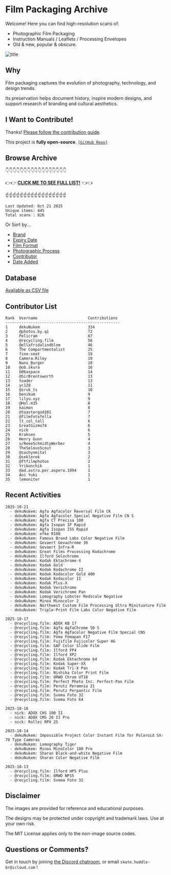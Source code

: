 # Film Packaging Archive

Welcome! Here you can find high-resolution scans of:

* Photographic Film Packaging
* Instruction Manuals / Leaflets / Processing Envelopes
* Old & new, popular & obscure.

![title](resources/title.jpg)

## Why

Film packaging captures the evolution of photography, technology, and design trends.

Its preservation helps document history, inspire modern designs, and support research of branding and cultural aesthetics.

## I Want to Contribute!

Thanks! [Please follow the contribution guide](contribution_guide.md).

This project is **fully open-source**. [`[GitHub Repo]`](https://github.com/dekuNukem/Film-Packaging)

## Browse Archive

👇👇👇👇👇👇👇👇👇👇👇👇👇👇👇👇👇

👉👉 [**CLICK ME TO SEE FULL LIST!**](./film_packaging/by_brand.md) 👈👈

☝️☝️☝️☝️☝️☝️☝️☝️☝️☝️☝️☝️☝️☝️☝️☝️☝️

```
Last Updated: Oct 21 2025
Unique items: 445
Total scans : 826
```

Or Sort by...

* [Brand](./film_packaging/by_brand.md)
* [Expiry Date](./film_packaging/by_expiry.md)
* [Film Format](./film_packaging/by_format.md)
* [Photographic Process](./film_packaging/by_process.md)
* [Contributor](./film_packaging/by_user.md)
* [Date Added](./film_packaging/by_recent.md)


## Database

[Available as CSV file](./film_packaging/database.csv)

## Contributor List

```
Rank  Username                      Contributions
--------------------------------------------------
1     dekuNukem                     334   
2     @photos.by.qi                 72    
3     Pelicram                      67    
4     @recycling.film               56    
5     @ellafridalindblom            46    
6     The Compartmentalist          25    
7     fine-seat                     19    
8     Camera.Riley                  19    
9     Nano_Burger                   18    
10    @ob.skura                     16    
11    b0baspace                     14    
12    @SirBrentsworth               13    
13    toader                        13    
14    yc128                         11    
15    @zruk_ts                      10    
16    benikum                       9     
17    lilyu.xyz                     9     
18    @Hol.m35                      8     
19    kaimon                        8     
20    @toastergod101                7     
21    @filmfotofella                7     
22    lt_col_tall                   6     
23    GreatGizmo74                  6     
24    nick                          6     
25    Kraksen                       5     
26    Henry Gunn                    4     
27    u/ReeeSchmidtyWerber          4     
28    TheSelousScout                3     
29    @sachynmital                  3     
30    @seklerek                     2     
31    @ftfilmphotos                 2     
32    Yrikonchik                    1     
33    @ad.astra.per.aspera.1894     1     
34    Aoi Yuki                      1     
35    lemoniter                     1     
```

## Recent Activities

```
2025-10-21
  - dekuNukem: Agfa Agfacolor Reversal Film CK
  - dekuNukem: Agfa Agfacolor Special Negative Film CN S
  - dekuNukem: Agfa CT Precisa 100
  - dekuNukem: Agfa Isopan IF Rapid
  - dekuNukem: Agfa Isopan ISS Rapid
  - dekuNukem: efke R100
  - dekuNukem: Famous Brand Labs Color Negative Film
  - dekuNukem: Gevaert Gevachrome 30
  - dekuNukem: Gevaert Infra-R
  - dekuNukem: Great Films Processing Kodachrome
  - dekuNukem: Ilford Selochrome
  - dekuNukem: Kodak Ektachrome-X
  - dekuNukem: Kodak Gold
  - dekuNukem: Kodak Kodachrome II
  - dekuNukem: Kodak Kodacolor Gold 400
  - dekuNukem: Kodak Kodacolor II
  - dekuNukem: Kodak Plus-X
  - dekuNukem: Kodak Verichrome
  - dekuNukem: Kodak Verichrome Pan
  - dekuNukem: Lomography Lobster Redscale Negative
  - dekuNukem: Minox Minocolor 2
  - dekuNukem: Northwest Custom Film Processing Ultra Minituature Film
  - dekuNukem: Triple-Print Film Labs Color Negative Film

2025-10-17
  - @recycling.film: ADOX KB 17
  - @recycling.film: Agfa AgfaChrome 50 S
  - @recycling.film: Agfa Agfacolor Negative Film Special CNS
  - @recycling.film: Foma Fomapan F17
  - @recycling.film: Fujifilm Fujicolor Super HG
  - @recycling.film: GAF Color Slide Film
  - @recycling.film: Ilford FP4
  - @recycling.film: Ilford XP2
  - @recycling.film: Kodak Ektachrome 64
  - @recycling.film: Kodak Super-XX
  - @recycling.film: Kodak Tri-X Pan
  - @recycling.film: Nishika Color Print Film
  - @recycling.film: ORWO Chrom UT18
  - @recycling.film: Perfect Photo Inc. Perfect-Pan Film
  - @recycling.film: Perutz Peromnia 21
  - @recycling.film: Perutz Perpantic Film
  - @recycling.film: Svema Foto 32
  - @recycling.film: Svema Foto 64

2025-10-16
  - nick: ADOX CHS 100 II
  - nick: ADOX CMS 20 II Pro
  - nick: Rollei RPX 25

2025-10-14
  - dekuNukem: Impossible Project Color Instant Film for Polaroid SX-70 Type Cameras
  - dekuNukem: Lomography Tiger
  - dekuNukem: Minox MinoColor 100 Pro
  - dekuNukem: Sharan Black-and-white Negative Film
  - dekuNukem: Sharan Color Negative Film

2025-10-13
  - @recycling.film: Ilford HP5 Plus
  - @recycling.film: ORWO NP15
  - @recycling.film: Svema Foto 32
```

## Disclaimer

The images are provided for reference and educational purposes.

The designs may be protected under copyright and trademark laws. Use at your own risk.

The MIT License applies only to the non-image source codes.

## Questions or Comments?

Get in touch by joining [the Discord chatroom](https://discord.gg/yvBx7dVG4B), or email `skate.huddle-6r@icloud.com` !
